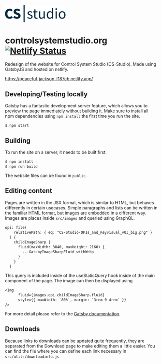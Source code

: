 <img src="/src/images/CSS_logo_2019_darkblue_no border_v08.svg" width="200px">

# controlsystemstudio.org [![Netlify Status](https://api.netlify.com/api/v1/badges/92876b0c-4565-41e5-ae0f-7c9a24b363d7/deploy-status)](https://app.netlify.com/sites/peaceful-jackson-f187cb/deploys)

Redesign of the website for Control System Studio (CS-Studio). Made using GatsbyJS and hosted on netlify. 

https://peaceful-jackson-f187cb.netlify.app/

## Developing/Testing locally
Gatsby has a fantastic development server feature, which allows you to preview the page immediately without building it. Make sure to install all npm dependencies using `npm install` the first time you run the site.
    
    $ npm start
  
## Building
To run the site on a server, it needs to be built first.

    $ npm install
    $ npm run build
  
The website files can be found in `public`.

## Editing content
Pages are written in the JSX format, which is similar to HTML, but behaves differently in certain usecases.
Simple paragraphs and lists can be written in the familiar HTML format, but images are embedded in a different way.
Images are places inside `src/images` and queried using GraphQL.
    
    opi: file(
        relativePath: { eq: "CS-Studio-OPIs_and_Keyvisual_v03_big.png" }
      ) {
        childImageSharp {
          fluid(maxWidth: 3840, maxHeight: 2160) {
            ...GatsbyImageSharpFluid_withWebp
          }
        }
      }

This query is included inside of the useStaticQuery hook inside of the main component of the page.
The image can then be displayed using

    <Img
          fluid={images.opi.childImageSharp.fluid}
          style={{ maxWidth: `80%`, margin: `3rem 0 4rem` }}
    />

For more detail please refer to the [Gatsby documentation](https://www.gatsbyjs.org/docs/working-with-images/).

## Downloads
Because links to downloads can be updated quite frequently, they are separated from the Download page to make editing them a little easier. You can find the file where you can define each link necessary in `src/utils/downloadinfo.js`
